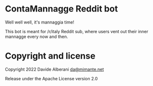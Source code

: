 # ContaMannagge Reddit bot

Well well well, it's mannaggia time!

This bot is meant for /r/italy Reddit sub, where users vent out their inner mannagge every now and then.

# Copyright and license

Copyright 2022 Davide Alberani <da@mimante.net>

Release under the Apache License version 2.0


